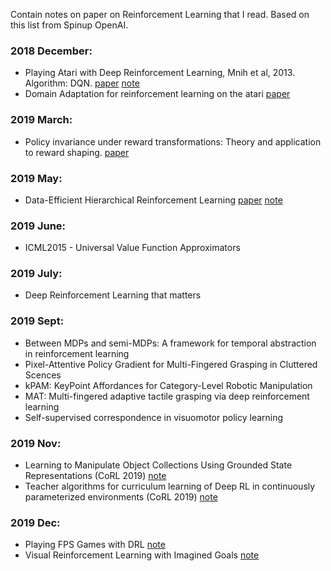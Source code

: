 Contain notes on paper on Reinforcement Learning that I read. Based on this list from Spinup OpenAI. 

### 2018 December:
- Playing Atari with Deep Reinforcement Learning, Mnih et al, 2013. Algorithm: DQN. [paper](https://arxiv.org/abs/1312.5602) [note](https://github.com/hhn1n15/TechPaperIRead/blob/master/Dec%202018/Playing%20Atari%20with%20Deep%20Reinforcement%20Learning%2C%20Mnih%20et%20al%2C%202013.md)
- Domain Adaptation for reinforcement learning on the atari [paper](https://arxiv.org/abs/1812.07452)

### 2019 March:
- Policy invariance under reward transformations: Theory and application to reward shaping. [paper](https://www.google.com/url?sa=t&rct=j&q=&esrc=s&source=web&cd=1&ved=2ahUKEwj0_aWGkqnhAhUMsJ4KHQa0AhIQFjAAegQIARAC&url=https%3A%2F%2Fpeople.eecs.berkeley.edu%2F~pabbeel%2Fcs287-fa09%2Freadings%2FNgHaradaRussell-shaping-ICML1999.pdf&usg=AOvVaw0_4_YRBOAhowRqKUZlLlK6)

### 2019 May:
- Data-Efficient Hierarchical Reinforcement Learning [paper](https://arxiv.org/abs/1805.08296) [note](/May-2019/Data-Efficient%20Hierarchical%20Reinforcement%20Learning.md)

### 2019 June:
- ICML2015 - Universal Value Function Approximators

### 2019 July:
- Deep Reinforcement Learning that matters

### 2019 Sept:
- Between MDPs and semi-MDPs: A framework for temporal abstraction in reinforcement learning
- Pixel-Attentive Policy Gradient for Multi-Fingered Grasping in Cluttered Scences
- kPAM: KeyPoint Affordances for Category-Level Robotic Manipulation
- MAT: Multi-fingered adaptive tactile grasping via deep reinforcement learning
- Self-supervised correspondence in visuomotor policy learning

### 2019 Nov:
- Learning to Manipulate Object Collections Using Grounded State Representations (CoRL 2019) [note](/Nov-2019/1)
- Teacher algorithms for curriculum learning of Deep RL in continuously parameterized environments (CoRL 2019) [note](/Nov-2019/2)

### 2019 Dec:
- Playing FPS Games with DRL [note](Dec-2019/1.md)
- Visual Reinforcement Learning with Imagined Goals [note](Dec-2019/2)
